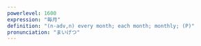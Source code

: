 ```yaml
---
powerlevel: 1600
expression: "毎月"
definition: "(n-adv,n) every month; each month; monthly; (P)"
pronunciation: "まいげつ"
---
```

